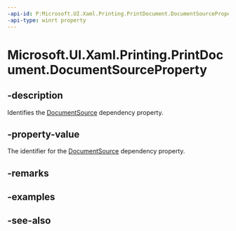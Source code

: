 ```yaml
---
-api-id: P:Microsoft.UI.Xaml.Printing.PrintDocument.DocumentSourceProperty
-api-type: winrt property
---
```


<!-- Property syntax
public Windows.UI.Xaml.DependencyProperty DocumentSourceProperty { get; }
-->

# Microsoft.UI.Xaml.Printing.PrintDocument.DocumentSourceProperty

## -description
Identifies the [DocumentSource](printdocument_documentsource.md) dependency property.

## -property-value
The identifier for the [DocumentSource](printdocument_documentsource.md) dependency property.

## -remarks

## -examples

## -see-also
